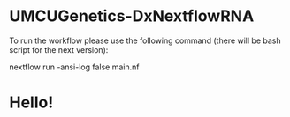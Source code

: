 # UMCUGenetics-DxNextflowRNA
To run the workflow please use the following command (there will be bash script for the next version):

nextflow run -ansi-log false main.nf

# Hello!